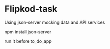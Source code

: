 # Flipkod-task

Using json-server mocking data and API services

npm install json-server

run it before to_do_app
 
